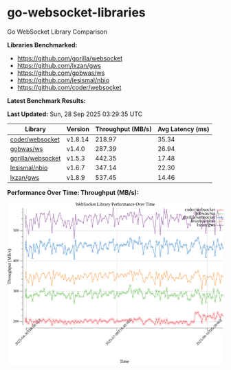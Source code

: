 # go-websocket-libraries

Go WebSocket Library Comparison

**Libraries Benchmarked:**

- https://github.com/gorilla/websocket
- https://github.com/lxzan/gws
- https://github.com/gobwas/ws
- https://github.com/lesismal/nbio
- https://github.com/coder/websocket

**Latest Benchmark Results:**

<!-- BENCHMARK_TABLE_START -->
**Last Updated:** Sun, 28 Sep 2025 03:29:35 UTC

| Library                                         | Version         | Throughput (MB/s) | Avg Latency (ms) |
| ----------------------------------------------- | --------------- | ----------------- | ---------------- |
| [coder/websocket](https://github.com/coder/websocket) | v1.8.14 | 218.97 | 35.34 |
| [gobwas/ws](https://github.com/gobwas/ws) | v1.4.0 | 287.39 | 26.94 |
| [gorilla/websocket](https://github.com/gorilla/websocket) | v1.5.3 | 442.35 | 17.48 |
| [lesismal/nbio](https://github.com/lesismal/nbio) | v1.6.7 | 347.14 | 22.30 |
| [lxzan/gws](https://github.com/lxzan/gws) | v1.8.9 | 537.45 | 14.46 |
<!-- BENCHMARK_TABLE_END -->

**Performance Over Time: Throughput (MB/s):**

![Benchmark Performance Graph](benchmark_performance.png)